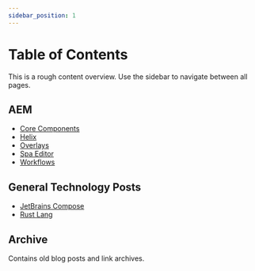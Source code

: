 ```yaml
---
sidebar_position: 1
---
```


# Table of Contents

<div class="alert alert--info" role="alert">
    This is a rough content overview. Use the sidebar to navigate between all pages.
</div>

## AEM

- [Core Components](./aem/core-components.mdx)
- [Helix](./aem/helix.mdx)
- [Overlays](aem/ui/overlays.mdx)
- [Spa Editor](./aem/spa-editor.mdx)
- [Workflows](./aem/workflows.mdx)

## General Technology Posts

- [JetBrains Compose](./tech/jetbrains-compose.mdx)
- [Rust Lang](./tech/rust-lang.mdx)

## Archive

Contains old blog posts and link archives.

